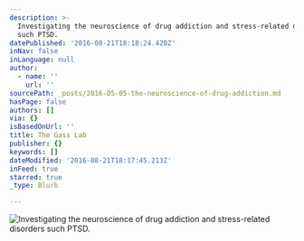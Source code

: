 ```yaml
---
description: >-
  Investigating the neuroscience of drug addiction and stress-related disorders
  such PTSD. 
datePublished: '2016-08-21T18:18:24.420Z'
inNav: false
inLanguage: null
author:
  - name: ''
    url: ''
sourcePath: _posts/2016-05-05-the-neuroscience-of-drug-addiction.md
hasPage: false
authors: []
via: {}
isBasedOnUrl: ''
title: The Gass Lab
publisher: {}
keywords: []
dateModified: '2016-08-21T18:17:45.213Z'
inFeed: true
starred: true
_type: Blurb

---
```

![Investigating the neuroscience of drug addiction and stress-related disorders such PTSD. ](https://s3-us-west-2.amazonaws.com/the-grid-img/p/d71abe83747dc92521a0f8f2d4b9a1815ab5ddc3.jpg)